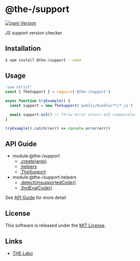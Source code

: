 @the-/support
==========

<!---
This file is generated by @the-/templates. Do not update manually.
--->

<!-- Badge Start -->
<a name="badges"></a>

[![npm Version][bd_npm_shield_url]][bd_npm_url]

[bd_repo_url]: https://github.com/the-labo/the
[bd_npm_url]: http://www.npmjs.org/package/@the-/support
[bd_npm_shield_url]: http://img.shields.io/npm/v/@the-/support.svg?style=flat

<!-- Badge End -->


<!-- Description Start -->
<a name="description"></a>

JS support version checker

<!-- Description End -->


<!-- Overview Start -->
<a name="overview"></a>




<!-- Overview End -->


<!-- Sections Start -->
<a name="sections"></a>

<!-- Section from "doc/readme/01.Installation.md.hbs" Start -->

<a name="section-doc-readme-01-installation-md"></a>

Installation
-----

```bash
$ npm install @the-/support --save
```


<!-- Section from "doc/readme/01.Installation.md.hbs" End -->

<!-- Section from "doc/readme/02.Usage.md.hbs" Start -->

<a name="section-doc-readme-02-usage-md"></a>

Usage
---------

```javascript
'use strict'
const { TheSupport } = require('@the-/support')

async function tryExample() {
  const support = new TheSupport('public/bundle/**/*.js')

  await support.es5() // Throw error unless es5 compatible
}

tryExample().catch((err) => console.error(err))

```


<!-- Section from "doc/readme/02.Usage.md.hbs" End -->


<!-- Sections Start -->

<a name="api"></a>

## API Guide


- module:@the-/support
  - [.create(args)](./doc/api/api.md#module_@the-/support.create)
  - [.helpers](./doc/api/api.md#module_@the-/support.helpers)
  - [.TheSupport](./doc/api/api.md#module_@the-/support.TheSupport)
- module:@the-/support.helpers
  - [.detectUnsupportedCode()](./doc/api/api.md#module_@the-/support.helpers.detectUnsupportedCode)
  - [.findEvalCode()](./doc/api/api.md#module_@the-/support.helpers.findEvalCode)

See [API Guide](./doc/api/api.md) for more detail


<!-- LICENSE Start -->
<a name="license"></a>

License
-------
This software is released under the [MIT License](https://github.com/the-labo/the/blob/master/LICENSE).

<!-- LICENSE End -->


<!-- Links Start -->
<a name="links"></a>

Links
------

+ [THE Labo][the_labo_url]

[the_labo_url]: https://github.com/the-labo

<!-- Links End -->
